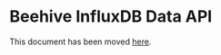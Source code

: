 # Beehive InfluxDB Data API

This document has been moved [here](../../docs/querying-measurements.md).
